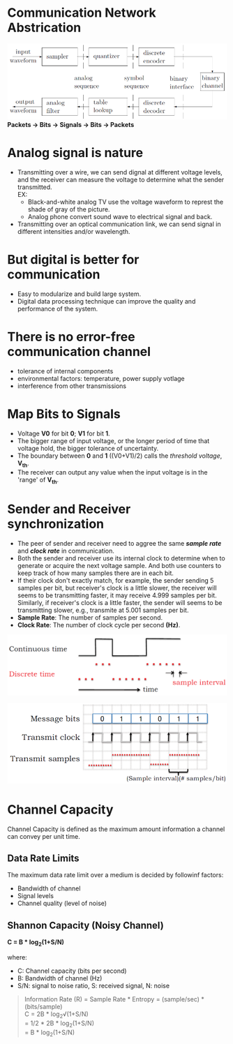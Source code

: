 # Communication Network Abstrication
![](/fig/digi-comm-2.png)
__Packets -> Bits -> Signals -> Bits -> Packets__

# Analog signal is nature
- Transmitting over a wire, we can send dignal at different voltage levels, and the receiver can measure the voltage to determine what the sender transmitted. <br> EX:
    - Black-and-white analog TV use the voltage waveform to represt the shade of gray of the picture.
    - Analog phone convert sound wave to electrical signal and back.
- Transmitting over an optical communication link, we can send signal in different intensities and/or wavelength.

# But digital is better for communication
- Easy to modularize and build large system.
- Digital data processing technique can improve the quality and performance of the system.

# There is no error-free communication channel
- tolerance of internal components
- environmental factors: temperature, power supply votlage
- interference from other transmissions

# Map Bits to Signals
- Voltage __V0__ for bit __0__; __V1__ for bit __1__.
- The bigger range of input voltage, or the longer period of time that voltage hold, the bigger tolerance of uncertainty.
- The boundary between __0__ and __1__ ((V0+V1)/2) calls the _threshold voltage_, __V<sub>th</sub>__.
- The receiver can output any value when the input voltage is in the 'range' of __V<sub>th</sub>__.

# Sender and Receiver synchronization
- The peer of sender and receiver need to aggree the same ___sample rate___ and ___clock rate___ in communication.
- Both the sender and receiver use its internal clock to determine when to generate or acquire the next voltage sample. And both use counters to keep track of how many samples there are in each bit. <br>
- If their clock don't exactly match, for example, the sender sending 5 samples per bit, but receiver's clock is a little slower, the receiver will seems to be transmitting faster, it may receive 4.999 samples per bit. Similarly, if receiver's clock is a little faster, the sender will seems to be transmitting slower, e.g., transmite at 5.001 samples per bit.
- __Sample Rate__: The number of samples per second.
- __Clock Rate__: The number of clock cycle per second __(Hz)__.
   
![](fig/sample-interval.png)

![](fig/transmit-samples.png)


# Channel Capacity
Channel Capacity is defined as the maximum amount information a channel can convey per unit time. 

## Data Rate Limits
The maximum data rate limit over a medium is decided by followinf factors:
- Bandwidth of channel
- Signal levels
- Channel quality (level of noise)

## Shannon Capacity (Noisy Channel)
__C = B * log<sub>2</sub>(1+S/N)__

where:
- C: Channel capacity (bits per second)
- B: Bandwidth of channel (Hz)
- S/N: signal to noise ratio, S: received signal, N: noise
> Information Rate (R) = Sample Rate * Entropy = (sample/sec) * (bits/sample) <br>
> C = 2B * log<sub>2</sub>&radic;(1+S/N) <br>
> = 1/2 * 2B * log<sub>2</sub>(1+S/N) <br>
> = B * log<sub>2</sub>(1+S/N)
